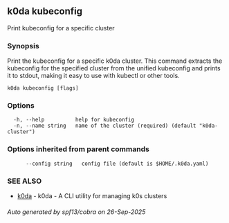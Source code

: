 ## k0da kubeconfig

Print kubeconfig for a specific cluster

### Synopsis

Print the kubeconfig for a specific k0da cluster.
This command extracts the kubeconfig for the specified cluster from the unified kubeconfig
and prints it to stdout, making it easy to use with kubectl or other tools.

```
k0da kubeconfig [flags]
```

### Options

```
  -h, --help          help for kubeconfig
  -n, --name string   name of the cluster (required) (default "k0da-cluster")
```

### Options inherited from parent commands

```
      --config string   config file (default is $HOME/.k0da.yaml)
```

### SEE ALSO

* [k0da](k0da.md)	 - k0da - A CLI utility for managing k0s clusters

###### Auto generated by spf13/cobra on 26-Sep-2025
